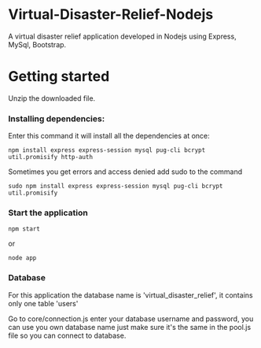 # Virtual-Disaster-Relief-Nodejs
A virtual disaster relief application developed in Nodejs using Express, MySql, Bootstrap.

# Getting started

Unzip the downloaded file.

### Installing dependencies:
Enter this command it will install all the dependencies at once:

```
npm install express express-session mysql pug-cli bcrypt util.promisify http-auth
```

Sometimes you get errors and access denied add sudo to the command

```
sudo npm install express express-session mysql pug-cli bcrypt util.promisify
```

### Start the application

```
npm start
```
or
```
node app
```
### Database

For this application the database  name is 'virtual_disaster_relief', it contains only one table 'users'

Go to core/connection.js enter your database username and password, you can use you own database name just make sure it's the same in the pool.js file so you can connect to database.


